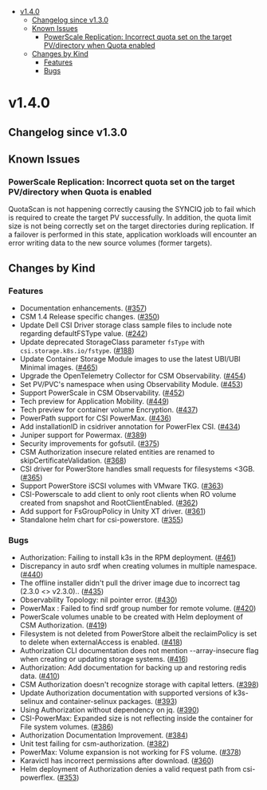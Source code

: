 - [v1.4.0](#v140)
  - [Changelog since v1.3.0](#changelog-since-v130)
  - [Known Issues](#known-issues)
    - [PowerScale Replication: Incorrect quota set on the target PV/directory when Quota enabled](#powerscale-replication-incorrect-quota-set-on-the-target-pvdirectory-when-quota-is-enabled)
  - [Changes by Kind](#changes-by-kind)
    - [Features](#features)
    - [Bugs](#bugs)

# v1.4.0 

## Changelog since v1.3.0 

## Known Issues

### PowerScale Replication: Incorrect quota set on the target PV/directory when Quota is enabled

QuotaScan is not happening correctly causing the SYNCIQ job to fail which is required to create the target PV successfully. In addition, the quota limit size is not being correctly set on the target directories during replication. If a failover is performed in this state, application workloads will encounter an error writing data to the new source volumes (former targets).

## Changes by Kind 

### Features 

- Documentation enhancements. ([#357](https://github.com/dell/csm/issues/357))
- CSM 1.4 Release specific changes. ([#350](https://github.com/dell/csm/issues/350))
- Update Dell CSI Driver storage class sample files to include note regarding defaultFSType value. ([#242](https://github.com/dell/csm/issues/242))
- Update deprecated StorageClass parameter `fsType` with `csi.storage.k8s.io/fstype`. ([#188](https://github.com/dell/csm/issues/188))
- Update Container Storage Module images to use the latest UBI/UBI Minimal images. ([#465](https://github.com/dell/csm/issues/465))
- Upgrade the OpenTelemetry Collector for CSM Observability. ([#454](https://github.com/dell/csm/issues/454))
- Set PV/PVC's namespace when using Observability Module. ([#453](https://github.com/dell/csm/issues/453))
- Support PowerScale in CSM Observability. ([#452](https://github.com/dell/csm/issues/452))
- Tech preview for Application Mobility. ([#449](https://github.com/dell/csm/issues/449))
- Tech preview for container volume Encryption. ([#437](https://github.com/dell/csm/issues/437))
- PowerPath support for CSI PowerMax. ([#436](https://github.com/dell/csm/issues/436))
- Add installationID in csidriver annotation for PowerFlex CSI. ([#434](https://github.com/dell/csm/issues/434))
- Juniper support for Powermax. ([#389](https://github.com/dell/csm/issues/389))
- Security improvements for gofsutil. ([#375](https://github.com/dell/csm/issues/375))
- CSM Authorization insecure related entities are renamed to skipCertificateValidation. ([#368](https://github.com/dell/csm/issues/368))
- CSI driver for PowerStore handles small requests for filesystems <3GB. ([#365](https://github.com/dell/csm/issues/365))
- Support PowerStore iSCSI volumes with VMware TKG. ([#363](https://github.com/dell/csm/issues/363))
- CSI-Powerscale to add client to only root clients when RO volume created from snapshot and RootClientEnabled. ([#362](https://github.com/dell/csm/issues/362))
- Add support for FsGroupPolicy in Unity XT driver. ([#361](https://github.com/dell/csm/issues/361))
- Standalone helm chart for csi-powerstore. ([#355](https://github.com/dell/csm/issues/355))

### Bugs 

- Authorization: Failing to install k3s in the RPM deployment. ([#461](https://github.com/dell/csm/issues/461))
- Discrepancy  in auto srdf when creating volumes in multiple namespace. ([#440](https://github.com/dell/csm/issues/440))
- The offline installer didn't pull the driver image due to incorrect tag (2.3.0 <> v2.3.0).. ([#435](https://github.com/dell/csm/issues/435))
- Observability Topology: nil pointer error. ([#430](https://github.com/dell/csm/issues/430))
- PowerMax : Failed to find srdf group number for remote volume. ([#420](https://github.com/dell/csm/issues/420))
- PowerScale volumes unable to be created with Helm deployment of CSM Authorization. ([#419](https://github.com/dell/csm/issues/419))
- Filesystem is not deleted from PowerStore albeit the reclaimPolicy is set to delete when externalAccess is enabled. ([#418](https://github.com/dell/csm/issues/418))
- Authorization CLI documentation does not mention --array-insecure flag when creating or updating storage systems. ([#416](https://github.com/dell/csm/issues/416))
- Authorization: Add documentation for backing up and restoring redis data. ([#410](https://github.com/dell/csm/issues/410))
- CSM Authorization doesn't recognize storage with capital letters. ([#398](https://github.com/dell/csm/issues/398))
- Update Authorization documentation with supported versions of k3s-selinux and container-selinux packages. ([#393](https://github.com/dell/csm/issues/393))
- Using Authorization without dependency on jq. ([#390](https://github.com/dell/csm/issues/390))
- CSI-PowerMax: Expanded size is not reflecting inside the container for File system volumes. ([#386](https://github.com/dell/csm/issues/386))
- Authorization Documentation Improvement. ([#384](https://github.com/dell/csm/issues/384))
- Unit test failing for csm-authorization. ([#382](https://github.com/dell/csm/issues/382))
- PowerMax: Volume expansion is not working for FS volume. ([#378](https://github.com/dell/csm/issues/378))
- Karavictl has incorrect permissions after download. ([#360](https://github.com/dell/csm/issues/360))
- Helm deployment of Authorization denies a valid request path from csi-powerflex. ([#353](https://github.com/dell/csm/issues/353))
